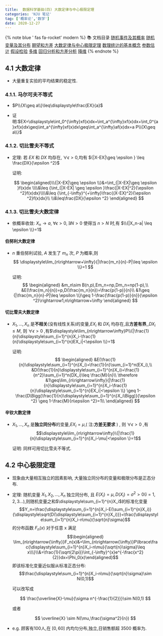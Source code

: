 ```yaml
---
title:  数据科学基础(四) 大数定律与中心极限定理
categories: 'NJU 笔记'
tag: ['概率论','数学']
date: 2020-12-27
---
```



{% note blue ' fas fa-rocket' modern %}
📚 文档目录
<a href="/2020/12/27/数据科学基础/数据科学基础_01">随机事件及其概率</a>
<a href="/2020/12/27/数据科学基础/数据科学基础_02">随机变量及其分布</a>
<a href="/2020/12/27/数据科学基础/数据科学基础_03">期望和方差</a>
<a href="/2020/12/27/数据科学基础/数据科学基础_04">大数定律与中心极限定理</a>
<a href="/2020/12/27/数据科学基础/数据科学基础_05">数理统计的基本概念</a>
<a href="/2020/12/27/数据科学基础/数据科学基础_06">参数估计</a>
<a href="/2020/12/27/数据科学基础/数据科学基础_07">假设检验</a>
<a href="/2020/12/27/数据科学基础/数据科学基础_08">多维</a>
<a href="/2020/12/27/数据科学基础/数据科学基础_09">回归分析和方差分析</a>
<a href="/2020/12/27/数据科学基础/数据科学基础_10">降维</a>
{% endnote %}



## 4.1 大数定律

+ 大量重复实验的平均结果的稳定性.

### 4.1.1. 马尔可夫不等式

+ $P\\{X\geq a\\}\leq\displaystyle\frac{EX}{a}$

+ 证明:$EX=\displaystyle\int_0^{\infty}xf(x)dx=\int_a^{\infty}xf(x)dx+\int_0^{a}xf(x)dx\geq\int_a^{\infty}xf(x)dx\geq\int_a^{\infty}af(x)dx=a P\\{X\geq a\\}$

### 4.1.2. 切比雪夫不等式

+ 定理: 若 $EX$ 和 $DX$ 均存在, $\forall \epsilon >0$,均有 ${|X-EX|\geq \epsilon } \leq \frac{DX}{\epsilon ^2}$

  证明:

  $$
  \begin{aligned}\\{|X-EX|\geq \epsilon \\}&=\int_{|X-EX|\geq \epsilon }f(x)dx \\\\&\leq {\int_{|X-EX|
   \geq \epsilon }\frac{|X-EX|^2}{\epsilon ^2}f(x)dx}\\\\&\leq {\int_{-\infty}^{+\infty}\frac{(X-EX)^2}{\epsilon ^2}f(x)dx}\\ \\&\leq\frac{DX}{\epsilon ^2}
   \end{aligned}
  $$

### 4.1.3. 切比雪夫大数定律

+ 依概率收敛: $X_n \rightarrow a$, $\forall \epsilon >0,∃ N>0$ 使得当 $n>N$ 时,有 $\\{|X_n-a| \leq \epsilon \\}=1$

####  伯努利大数定律

+ $n$ 重伯努利试验, $A$ 发生了 $m_n$ 次, $P$ 为概率,则 
  $$
  \displaystyle\lim_{n\rightarrow+\infty}{|\frac{m_n}{n}-P|\leq \epsilon \\}=1
  $$
  
  证明:
  $$
  \begin{aligned}
  &m_n\sim B(n,p),Em_n=np,Dm_n=np(1-p),\\
  &E(\frac{m_n}{n})=p,D(\frac{m_n}{n})=\frac{p(1-p)}{n}\\
  &1\geq {|\frac{m_n}{n}-P|\leq \epsilon \\}\geq 1-\frac{\frac{p(1-p)}{n}}{\epsilon ^2}\rightarrow1,n\rightarrow+\infty
  \end{aligned}
  $$

#### 切比雪夫大数定律

+ $X_1,...,X_n$ 是**不相关**(没有线性关系)的变量,$EX_i$ 和 $DX_i$ 均存在,且**方差有界**,,$DX_i \leq M$, 则 $\forall\epsilon >0$ ,有$\displaystyle\lim_{n\rightarrow\infty}P\\{|\frac{1}{n}\displaystyle\sum_{i=1}^{n}X_i-\frac{1}{n}\displaystyle\sum_{i=1}^{n}EX_i|<\epsilon \\}=1$

  证明:
  $$
  \begin{aligned}
    &E(\frac{1}{n}\displaystyle\sum_{i=1}^{n}X_i)=\frac{1}{n}\sum_{i=1}^n(EX_i),\\
    &D(\frac{1}{n}\displaystyle\sum_{i=1}^{n}X_i)=\frac{1}{n^2}\sum_{i=1}^n(DX_i)\leq \frac{M}{n}\\
    \therefore  &1\geq\lim_{n\rightarrow\infty}{|\frac{1}{n}\displaystyle\sum_{i=1}^{n}X_i-\frac{1}{n}\displaystyle\sum_{i=1}^{n}EX_i|<\epsilon \\} \geq 1-\frac{D\Bigg(\frac{1}{n}\displaystyle\sum_{i=1}^{n}X_i\Bigg)}{\epsilon ^2} \geq 1-\frac{M}{n\epsilon ^2}=1\\
    \end{aligned}
  $$

#### 辛钦大数定律

+ $X_1,...,X_n$ 是**独立同分布**的变量,$EX_i=\mu$,( 注:**方差无要求** ) , 则 $\forall\epsilon >0$ ,有$$\displaystyle\lim_{n\rightarrow\infty}\{|\frac{1}{n}\displaystyle\sum_{i=1}^{n}X_i-\mu|<\epsilon \}=1$$

  证明: 同样可用切比雪夫不等式.

## 4.2 中心极限定理

+ 现象由大量相互独立的因素影响, 大量独立同分布的变量和极限分布是正态分布.

+ 定理: 随机变量 $X_1, X_2,...,X_n$ 独立同分布, 且 $E(X_i)=\mu,D(X_i)=\sigma^2>0(i=1,2,3...),$则随机变量之和$\displaystyle\sum_{i=1}^{n}X_i$的标准化变量
  $$Y_n=\frac{\displaystyle\sum_{i=1}^{n}X_i-E(\sum_{i=1}^{n}X_i)}{\displaystyle\sqrt{D(\displaystyle\sum_{i=1}^{n}X_i)}}=\frac{\displaystyle\sum_{i=1}^{n}X_i-n\mu}{\sqrt{n}\sigma}$$ 
  的分布函数 $F_n(x)$ 对于任意 x 满足
  $$\begin{aligned}
  \lim_{n\rightarrow{\infty}}F_n(x)&=\lim_{n\rightarrow{\infty}}P\lbrace\frac{\displaystyle\sum_{i=1}^{n}X_i-n\mu}{\sqrt{n}\sigma}\leq x\\\}\\&=\frac{1}{\sqrt{2\pi}}\int_{-\infty}^{x}e^{-\frac{x^2}{2}}dx=\Phi_0(x)\end{aligned}$$
  即该标准化变量近似服从标准正态分布:
  $$\frac{\displaystyle\sum_{i=1}^{n}X_i-n\mu}{\sqrt{n}\sigma}\sim N(0,1)$$

  可以改写成

  $$
  \frac{\overline{X}-\mu}{\sigma n^{-\frac{1}{2}}}\sim N(0,1)
  $$
  
  或者

  $$
  \overline{X} \sim N(\mu,\frac{\sigma^2}{n})
  $$

+ e.g. 顾客有$100$人,在 $[0,60]$ 内均匀分布,独立,日销售额超 3500 概率为.